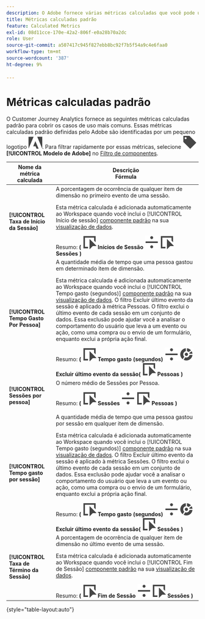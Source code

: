 ```yaml
---
description: O Adobe fornece várias métricas calculadas que você pode usar. Esta página lista essas métricas e seus usos pretendidos.
title: Métricas calculadas padrão
feature: Calculated Metrics
exl-id: 08d11cce-170e-42a2-806f-e0a28b70a2dc
role: User
source-git-commit: a507417c945f827ebb8bc92f7b5f54a9c4e6faa0
workflow-type: tm+mt
source-wordcount: '387'
ht-degree: 9%

---
```


# Métricas calculadas padrão

O Customer Journey Analytics fornece as seguintes métricas calculadas padrão para cobrir os casos de uso mais comuns. Essas métricas calculadas padrão definidas pelo Adobe são identificadas por um pequeno logotipo ![AdobeLogoSmall](/help/assets/icons/AdobeLogoSmall.svg). Para filtrar rapidamente por essas métricas, selecione ![Rótulo](/help/assets/icons/Label.svg) **[!UICONTROL Modelo de Adobe]** no [Filtro de componentes](/help/components/overview.md#filter).

| Nome da métrica calculada | Descrição<br/>Fórmula |
|---------|----------|
| **[!UICONTROL Taxa de Início da Sessão]** | A porcentagem de ocorrência de qualquer item de dimensão no primeiro evento de uma sessão.<p>Esta métrica calculada é adicionada automaticamente ao Workspace quando você inclui o [!UICONTROL Início de sessão] [componente padrão](/help/data-views/component-reference.md) na sua [visualização de dados](/help/data-views/create-dataview.md).</p>Resumo: **(** ![Evento](/help/assets/icons/Event.svg) **Inícios de Sessão** ![Dividir](/help/assets/icons/Divide.svg) ![Evento](/help/assets/icons/Event.svg) **Sessões** **)** |
| **[!UICONTROL Tempo Gasto Por Pessoa]** | A quantidade média de tempo que uma pessoa gastou em determinado item de dimensão.<p>Esta métrica calculada é adicionada automaticamente ao Workspace quando você inclui o [!UICONTROL Tempo gasto (segundos)] [componente padrão](/help/data-views/component-reference.md) na sua [visualização de dados](/help/data-views/create-dataview.md). O filtro Excluir último evento da sessão é aplicado à métrica Pessoas. O filtro exclui o último evento de cada sessão em um conjunto de dados. Essa exclusão pode ajudar você a analisar o comportamento do usuário que leva a um evento ou ação, como uma compra ou o envio de um formulário, enquanto exclui a própria ação final.</p>Resumo: **(** ![Evento](/help/assets/icons/Event.svg) **Tempo gasto (segundos)** ![Dividir](/help/assets/icons/Divide.svg) ![Segmentação](/help/assets/icons/Segmentation.svg) **Excluir último evento da sessão(** ![Evento](/help/assets/icons/Event.svg) **Pessoas )** |
| **[!UICONTROL Sessões por pessoa]** | O número médio de Sessões por Pessoa.<p>Resumo: **(** ![Evento](/help/assets/icons/Event.svg) **Sessões** ![Dividir](/help/assets/icons/Divide.svg) ![Evento](/help/assets/icons/Event.svg) **Pessoas** **)** |
| **[!UICONTROL Tempo gasto por sessão]** | A quantidade média de tempo que uma pessoa gastou por sessão em qualquer item de dimensão.<p>Esta métrica calculada é adicionada automaticamente ao Workspace quando você inclui o [!UICONTROL Tempo gasto (segundos)] [componente padrão](/help/data-views/component-reference.md) na sua [visualização de dados](/help/data-views/create-dataview.md). O filtro Excluir último evento da sessão é aplicado à métrica Sessões. O filtro exclui o último evento de cada sessão em um conjunto de dados. Essa exclusão pode ajudar você a analisar o comportamento do usuário que leva a um evento ou ação, como uma compra ou o envio de um formulário, enquanto exclui a própria ação final.</p>Resumo: **(** ![Evento](/help/assets/icons/Event.svg) **Tempo gasto (segundos)** ![Dividir](/help/assets/icons/Divide.svg) ![Segmentação](/help/assets/icons/Segmentation.svg) **Excluir último evento da sessão(** ![Evento](/help/assets/icons/Event.svg) **Sessões )** |
| **[!UICONTROL Taxa de Término da Sessão]** | A porcentagem de ocorrência de qualquer item de dimensão no último evento de uma sessão. <p>Esta métrica calculada é adicionada automaticamente ao Workspace quando você inclui o [!UICONTROL Fim de Sessão] [componente padrão](/help/data-views/component-reference.md) na sua [visualização de dados](/help/data-views/create-dataview.md).</p>Resumo: **(** ![Evento](/help/assets/icons/Event.svg) **Fim de Sessão** ![Dividir](/help/assets/icons/Divide.svg) ![Evento](/help/assets/icons/Event.svg) **Sessões** **)** |

{style="table-layout:auto"}
